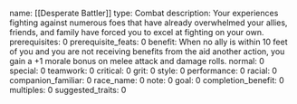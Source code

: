 name: [[Desperate Battler]]
type: Combat
description: Your experiences fighting against numerous foes that have already overwhelmed your allies, friends, and family have forced you to excel at fighting on your own.
prerequisites: 0
prerequisite_feats: 0
benefit: When no ally is within 10 feet of you and you are not receiving benefits from the aid another action, you gain a +1 morale bonus on melee attack and damage rolls.
normal: 0
special: 0
teamwork: 0
critical: 0
grit: 0
style: 0
performance: 0
racial: 0
companion_familiar: 0
race_name: 0
note: 0
goal: 0
completion_benefit: 0
multiples: 0
suggested_traits: 0
